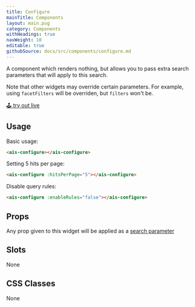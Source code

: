 ```yaml
---
title: Configure
mainTitle: Components
layout: main.pug
category: Components
withHeadings: true
navWeight: 10
editable: true
githubSource: docs/src/components/configure.md
---
```


A component which renders nothing, but allows you to pass extra search parameters that will apply to this search.

Note that other widgets may override certain parameters. For example, using `facetFilters` will be overriden, but `filters` won't be.

<a class="btn btn-static-theme" href="stories/?selectedKind=Configure">🕹 try out live</a>

## Usage

Basic usage:

```html
<ais-configure></ais-configure>
``` 

Setting 5 hits per page:

```html
<ais-configure :hitsPerPage="5"></ais-configure>
```

Disable query rules:

```html
<ais-configure :enableRules="false"></ais-configure>
```

## Props

Any prop given to this widget will be applied as a [search parameter](https://www.algolia.com/doc/api-reference/search-api-parameters/)

## Slots

None

## CSS Classes

None
